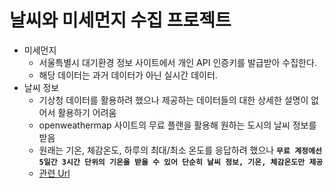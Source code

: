 # 날씨와 미세먼지 수집 프로젝트

- 미세먼지
  - 서울특별시 대기환경 정보 사이트에서 개인 API 인증키를 발급받아 수집한다.
  - 해당 데이터는 과거 데이터가 아닌 실시간 데이터.
- 날씨 정보
  - 기상청 데이터를 활용하려 했으나 제공하는 데이터들의 대한 상세한 설명이 없어서 활용하기 어려움
  - openweathermap 사이트의 무료 플랜을 활용해 원하는 도시의 날씨 정보를 받음
  - 원래는 기온, 체감온도, 하루의 최대/최소 온도를 응답하려 했으나 **`무료 계정에선 5일간 3시간 단위의 기온을 받을 수 있어 단순히 날씨 정보, 기온, 체감온도만 제공`**
  - [관련 Url](https://openweathermap.org/forecast5)
